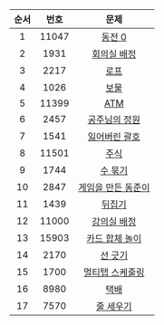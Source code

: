 | 순서 | 번호 | 문제 | 
| :--: | :--: | :--: | 
| 1 | 11047 | [동전 0](https://www.acmicpc.net/problem/11047) |
| 2 | 1931 | [회의실 배정](https://www.acmicpc.net/problem/1931) |
| 3 | 2217 | [로프](https://www.acmicpc.net/problem/2217) |
| 4 | 1026 | [보물](https://www.acmicpc.net/problem/1026) |
| 5 | 11399 | [ATM](https://www.acmicpc.net/problem/11399) |
| 6 | 2457 | [공주님의 정원](https://www.acmicpc.net/problem/2457) |
| 7 | 1541 | [잃어버린 괄호](https://www.acmicpc.net/problem/1541) |
| 8 | 11501 | [주식](https://www.acmicpc.net/problem/11501) |
| 9 | 1744 | [수 묶기](https://www.acmicpc.net/problem/1744) |
| 10 | 2847 | [게임을 만든 동준이](https://www.acmicpc.net/problem/2847) |
| 11 | 1439 | [뒤집기](https://www.acmicpc.net/problem/1439) |
| 12 | 11000 | [강의실 배정](https://www.acmicpc.net/problem/11000) |
| 13 | 15903 | [카드 합체 놀이](https://www.acmicpc.net/problem/15903) |
| 14 | 2170 | [선 긋기](https://www.acmicpc.net/problem/2170) |
| 15 | 1700 | [멀티탭 스케줄링](https://www.acmicpc.net/problem/1700) |
| 16 | 8980 | [택배](https://www.acmicpc.net/problem/8980) |
| 17 | 7570 | [줄 세우기](https://www.acmicpc.net/problem/7570) |